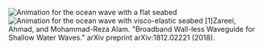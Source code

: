 ![Animation for the ocean wave with a flat seabed](https://github.com/KaiyuLi-1891/OceanWaveSimulation/blob/main/wave_flat.gif)
![Animation for the ocean wave with visco-elastic seabed](https://github.com/KaiyuLi-1891/OceanWaveSimulation/blob/main/wave_ve4.gif)
[1]Zareei, Ahmad, and Mohammad-Reza Alam. "Broadband Wall-less Waveguide for Shallow Water Waves." arXiv preprint arXiv:1812.02221 (2018).
